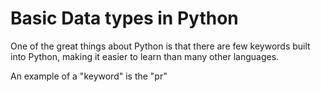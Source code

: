 # Basic Data types in Python

One of the great things about Python is that there are few keywords built into Python, making it easier to learn than many other languages. 

An example of a "keyword"  is the "pr"